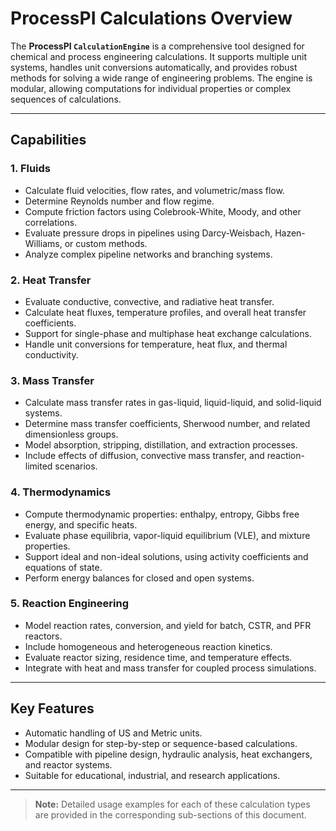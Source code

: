 # ProcessPI Calculations Overview

The **ProcessPI `CalculationEngine`** is a comprehensive tool designed for chemical and process engineering calculations. It supports multiple unit systems, handles unit conversions automatically, and provides robust methods for solving a wide range of engineering problems. The engine is modular, allowing computations for individual properties or complex sequences of calculations.

---

## **Capabilities**

### 1. Fluids
- Calculate fluid velocities, flow rates, and volumetric/mass flow.
- Determine Reynolds number and flow regime.
- Compute friction factors using Colebrook-White, Moody, and other correlations.
- Evaluate pressure drops in pipelines using Darcy-Weisbach, Hazen-Williams, or custom methods.
- Analyze complex pipeline networks and branching systems.

### 2. Heat Transfer
- Evaluate conductive, convective, and radiative heat transfer.
- Calculate heat fluxes, temperature profiles, and overall heat transfer coefficients.
- Support for single-phase and multiphase heat exchange calculations.
- Handle unit conversions for temperature, heat flux, and thermal conductivity.

### 3. Mass Transfer
- Calculate mass transfer rates in gas-liquid, liquid-liquid, and solid-liquid systems.
- Determine mass transfer coefficients, Sherwood number, and related dimensionless groups.
- Model absorption, stripping, distillation, and extraction processes.
- Include effects of diffusion, convective mass transfer, and reaction-limited scenarios.

### 4. Thermodynamics
- Compute thermodynamic properties: enthalpy, entropy, Gibbs free energy, and specific heats.
- Evaluate phase equilibria, vapor-liquid equilibrium (VLE), and mixture properties.
- Support ideal and non-ideal solutions, using activity coefficients and equations of state.
- Perform energy balances for closed and open systems.

### 5. Reaction Engineering
- Model reaction rates, conversion, and yield for batch, CSTR, and PFR reactors.
- Include homogeneous and heterogeneous reaction kinetics.
- Evaluate reactor sizing, residence time, and temperature effects.
- Integrate with heat and mass transfer for coupled process simulations.

---

## **Key Features**
- Automatic handling of US and Metric units.
- Modular design for step-by-step or sequence-based calculations.
- Compatible with pipeline design, hydraulic analysis, heat exchangers, and reactor systems.
- Suitable for educational, industrial, and research applications.

---

> **Note:** Detailed usage examples for each of these calculation types are provided in the corresponding sub-sections of this document.
